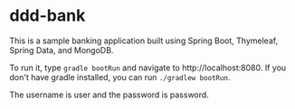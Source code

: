 # ddd-bank

This is a sample banking application built using Spring Boot, Thymeleaf,
Spring Data, and MongoDB.

To run it, type `gradle bootRun` and navigate to http://localhost:8080. If you don't
have gradle installed, you can run `./gradlew bootRun`.

The username is user and the password is password.

 